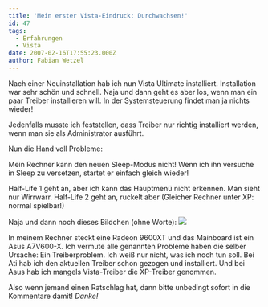 ```yaml
---
title: 'Mein erster Vista-Eindruck: Durchwachsen!'
id: 47
tags:
  - Erfahrungen
  - Vista
date: 2007-02-16T17:55:23.000Z
author: Fabian Wetzel
---
```


Nach einer Neuinstallation hab ich nun Vista Ultimate installiert. Installation war sehr schön und schnell. Naja und dann geht es aber los, wenn man ein paar Treiber installieren will. In der Systemsteuerung findet man ja nichts wieder!

Jedenfalls musste ich feststellen, dass Treiber nur richtig installiert werden, wenn man sie als Administrator ausführt.

Nun die Hand voll Probleme:

Mein Rechner kann den neuen Sleep-Modus nicht! Wenn ich ihn versuche in Sleep zu versetzen, startet er einfach gleich wieder!

Half-Life 1 geht an, aber ich kann das Hauptmenü nicht erkennen. Man sieht nur Wirrwarr. Half-Life 2 geht an, ruckelt aber (Gleicher Rechner unter XP: normal spielbar!)

Naja und dann noch dieses Bildchen (ohne Worte):
[![](https://az275061.vo.msecnd.net/blogmedia/2007/02/vista_performance_thumb.png)](https://az275061.vo.msecnd.net/blogmedia/2007/02/vista_performance.png)

In meinem Rechner steckt eine Radeon 9600XT und das Mainboard ist ein Asus A7V600-X. Ich vermute alle genannten Probleme haben die selber Ursache: Ein Treiberproblem. Ich weiß nur nicht, was ich noch tun soll. Bei Ati hab ich den aktuellen Treiber schon gezogen und installiert. Und bei Asus hab ich mangels Vista-Treiber die XP-Treiber genommen.

Also wenn jemand einen Ratschlag hat, dann bitte unbedingt sofort in die Kommentare damit! _Danke!_

